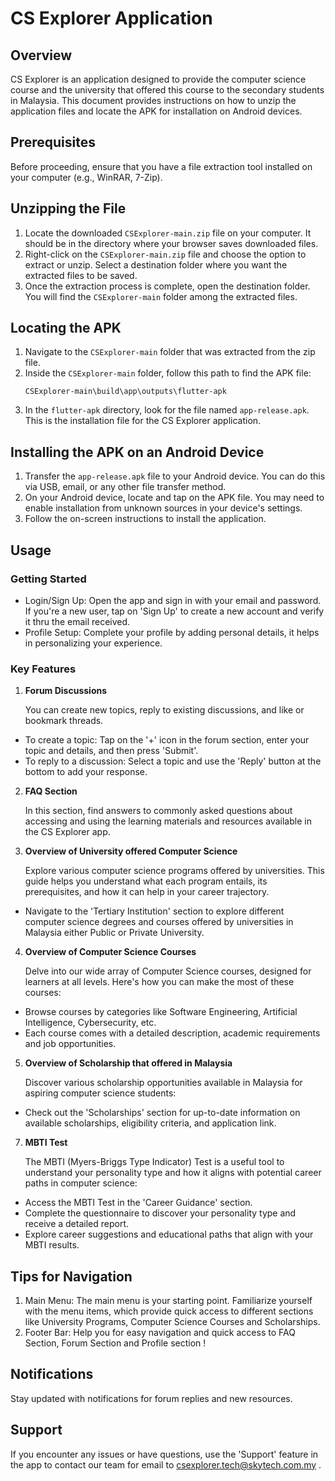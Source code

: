 # CS Explorer Application

## Overview
CS Explorer is an application designed to provide the computer science course and the university that offered this course to the secondary students in Malaysia. This document provides instructions on how to unzip the application files and locate the APK for installation on Android devices.

## Prerequisites
Before proceeding, ensure that you have a file extraction tool installed on your computer (e.g., WinRAR, 7-Zip).

## Unzipping the File
1. Locate the downloaded `CSExplorer-main.zip` file on your computer. It should be in the directory where your browser saves downloaded files.
2. Right-click on the `CSExplorer-main.zip` file and choose the option to extract or unzip. Select a destination folder where you want the extracted files to be saved.
3. Once the extraction process is complete, open the destination folder. You will find the `CSExplorer-main` folder among the extracted files.

## Locating the APK
1. Navigate to the `CSExplorer-main` folder that was extracted from the zip file.
2. Inside the `CSExplorer-main` folder, follow this path to find the APK file: 
   ```
   CSExplorer-main\build\app\outputs\flutter-apk
   ```
3. In the `flutter-apk` directory, look for the file named `app-release.apk`. This is the installation file for the CS Explorer application.

## Installing the APK on an Android Device
1. Transfer the `app-release.apk` file to your Android device. You can do this via USB, email, or any other file transfer method.
2. On your Android device, locate and tap on the APK file. You may need to enable installation from unknown sources in your device's settings.
3. Follow the on-screen instructions to install the application.

## Usage

### Getting Started
- Login/Sign Up: Open the app and sign in with your email and password. If you're a new user, tap on 'Sign Up' to create a new account and verify it thru the email received.
- Profile Setup: Complete your profile by adding personal details, it helps in personalizing your experience.

### Key Features
1. **Forum Discussions**

   You can create new topics, reply to existing discussions, and like or bookmark threads.

- To create a topic: Tap on the '+' icon in the forum section, enter your topic and details, and then press 'Submit'.
- To reply to a discussion: Select a topic and use the 'Reply' button at the bottom to add your response.

2. **FAQ Section**

   In this section, find answers to commonly asked questions about accessing and using the learning materials and resources available in the CS Explorer app.

3. **Overview of University offered Computer Science**

   Explore various computer science programs offered by universities. This guide helps you understand what each program entails, its prerequisites, and how it can help in your career trajectory.

- Navigate to the 'Tertiary Institution' section to explore different computer science degrees and courses offered by universities in Malaysia either Public or Private University.

4. **Overview of Computer Science Courses**

   Delve into our wide array of Computer Science courses, designed for learners at all levels. Here's how you can make the most of these courses:

- Browse courses by categories like Software Engineering, Artificial Intelligence, Cybersecurity, etc.
- Each course comes with a detailed description, academic requirements and job opportunities.

5. **Overview of Scholarship that offered in Malaysia**

   Discover various scholarship opportunities available in Malaysia for aspiring computer science students:

- Check out the 'Scholarships' section for up-to-date information on available scholarships, eligibility criteria, and application link.

7. **MBTI Test**

   The MBTI (Myers-Briggs Type Indicator) Test is a useful tool to understand your personality type and how it aligns with potential career paths in computer science:

- Access the MBTI Test in the 'Career Guidance' section.
- Complete the questionnaire to discover your personality type and receive a detailed report.
- Explore career suggestions and educational paths that align with your MBTI results.

## Tips for Navigation

1. Main Menu: The main menu is your starting point. Familiarize yourself with the menu items, which provide quick access to different sections like University Programs, Computer Science Courses and Scholarships.
2. Footer Bar: Help you for easy navigation and quick access to FAQ Section, Forum Section and Profile section !

## Notifications
Stay updated with notifications for forum replies and new resources.


## Support
If you encounter any issues or have questions, use the 'Support' feature in the app to contact our team for email to csexplorer.tech@skytech.com.my .
